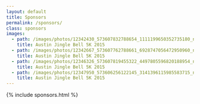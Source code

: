 ```yaml
---
layout: default
title: Sponsors
permalink: /sponsors/
class: sponsors
images:
  - path: /images/photos/12342430_573607832788654_1111199650352735180_n.jpg
    title: Austin Jingle Bell 5K 2015
  - path: /images/photos/12342667_573607762788661_6928747056472950960_n.jpg
    title: Austin Jingle Bell 5K 2015
  - path: /images/photos/12346326_573607819455322_4497805596820188954_n.jpg
    title: Austin Jingle Bell 5K 2015
  - path: /images/photos/12347950_573606256122145_3141396115985583715_n.jpg
    title: Austin Jingle Bell 5K 2015
---
```


{% include sponsors.html %}